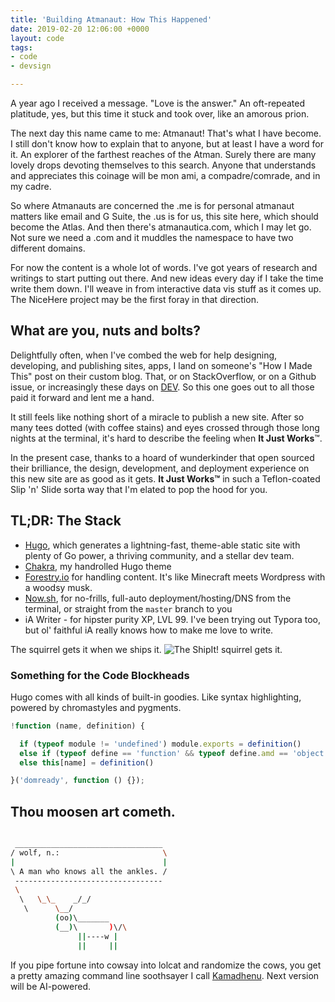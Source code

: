 ```yaml
---
title: 'Building Atmanaut: How This Happened'
date: 2019-02-20 12:06:00 +0000
layout: code
tags:
- code
- devsign

---
```

A year ago I received a message. "Love is the answer." An oft-repeated platitude, yes, but this time it stuck and took over, like an amorous prion.

The next day this name came to me: Atmanaut! That's what I have become. I still don't know how to explain that to anyone, but at least I have a word for it. An explorer of the farthest reaches of the Atman. Surely there are many lovely drops devoting themselves to this search. Anyone that understands and appreciates this coinage will be mon ami, a compadre/comrade, and in my cadre.

So where Atmanauts are concerned the .me is for personal atmanaut matters like email and G Suite, the .us is for us, this site here, which should become the Atlas. And then there's atmanautica.com, which I may let go. Not sure we need a .com and it muddles the namespace to have two different domains.

For now the content is a whole lot of words. I've got years of research and writings to start putting out there. And new ideas every day if I take the time write them down. I'll weave in from interactive data vis stuff as it comes up. The NiceHere project may be the first foray in that direction.

## What are you, nuts and bolts?

Delightfully often, when I've combed the web for help designing, developing, and publishing sites, apps, I land on someone's "How I Made This" post on their custom blog. That, or on StackOverflow, or on a Github issue, or increasingly these days on [DEV](dev.to). So this one goes out to all those paid it forward and lent me a hand.

It still feels like nothing short of a miracle to publish a new site. After so many tees dotted (with coffee stains) and eyes crossed through those long nights at the terminal, it's hard to describe the feeling when **It Just Works**™.

In the present case, thanks to a hoard of wunderkinder that open sourced their brilliance, the design, development, and deployment experience on this new site are as good as it gets. **It Just Works™** in such a Teflon-coated Slip 'n' Slide sorta way that I'm elated to pop the hood for you.

## TL;DR: The Stack

* [Hugo](https://gohugo.io/about/ "Hugo"), which generates a lightning-fast, theme-able static site with plenty of Go power, a thriving community, and a stellar dev team.
* [Chakra](https://github.com/krry/chakra-hugo-theme/ "Chakra Hugo Theme"), my handrolled Hugo theme
* [Forestry.io](https://forestry.io) for handling content. It's like Minecraft meets Wordpress with a woodsy musk.
* [Now.sh](https://zeit.co/now), for no-frills, full-auto deployment/hosting/DNS from the terminal, or straight from the `master` branch to you
* iA Writer - for hipster purity XP, LVL 99. I've been trying out Typora too, but ol' faithful iA really knows how to make me love to write.

The squirrel gets it when we ships it.
![The ShipIt! squirrel gets it.](/img/ship-it-squirrel.jpg)

### Something for the Code Blockheads
Hugo comes with all kinds of built-in goodies. Like syntax highlighting, powered by chromastyles and pygments.

``` js
!function (name, definition) {

  if (typeof module != 'undefined') module.exports = definition()
  else if (typeof define == 'function' && typeof define.amd == 'object') define(definition)
  else this[name] = definition()

}('domready', function () {});
```

## Thou moosen art cometh.

``` sh

 _________________________________
/ wolf, n.:                       \
|                                 |
\ A man who knows all the ankles. /
 ---------------------------------
 \
  \   \_\_    _/_/
   \      \__/
          (oo)\_______
          (__)\       )\/\
               ||----w |
               ||     ||
```

If you pipe fortune into cowsay into lolcat and randomize the cows, you get a pretty amazing command line soothsayer I call [Kamadhenu](https://github.com/krry/kamadhenu). Next version will be AI-powered.